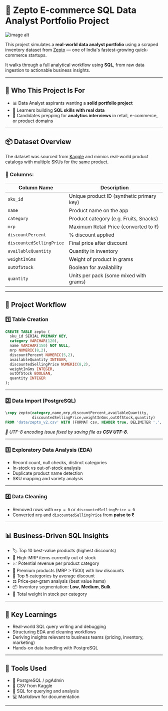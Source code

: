 

# 🛒 Zepto E-commerce SQL Data Analyst Portfolio Project
![image alt]([Zepto-Brand-Journey.jpg])

This project simulates a **real-world data analyst portfolio** using a scraped inventory dataset from [Zepto](https://www.zeptonow.com/) — one of India's fastest-growing quick-commerce startups.

It walks through a full analytical workflow using **SQL**, from raw data ingestion to actionable business insights.

---

## 🚀 Who This Project Is For

- 📊 Data Analyst aspirants wanting a **solid portfolio project**
- 🧠 Learners building **SQL skills with real data**
- 💼 Candidates prepping for **analytics interviews** in retail, e-commerce, or product domains

---

## 📦 Dataset Overview

The dataset was sourced from [Kaggle](https://www.kaggle.com/datasets/palvinder2006/zepto-inventory-dataset/data?select=zepto_v2.csv) and mimics real-world product catalogs with multiple SKUs for the same product.

### 🧾 Columns:

| Column Name              | Description |
|--------------------------|-------------|
| `sku_id`                 | Unique product ID (synthetic primary key) |
| `name`                   | Product name on the app |
| `category`               | Product category (e.g. Fruits, Snacks) |
| `mrp`                    | Maximum Retail Price (converted to ₹) |
| `discountPercent`        | % discount applied |
| `discountedSellingPrice`| Final price after discount |
| `availableQuantity`      | Quantity in inventory |
| `weightInGms`            | Weight of product in grams |
| `outOfStock`             | Boolean for availability |
| `quantity`               | Units per pack (some mixed with grams) |

---

## 🔧 Project Workflow

### 1️⃣ Table Creation

```sql
CREATE TABLE zepto (
  sku_id SERIAL PRIMARY KEY,
  category VARCHAR(120),
  name VARCHAR(150) NOT NULL,
  mrp NUMERIC(8,2),
  discountPercent NUMERIC(5,2),
  availableQuantity INTEGER,
  discountedSellingPrice NUMERIC(8,2),
  weightInGms INTEGER,
  outOfStock BOOLEAN,
  quantity INTEGER
);
```

---

### 2️⃣ Data Import (PostgreSQL)

```sql
\copy zepto(category,name,mrp,discountPercent,availableQuantity,
            discountedSellingPrice,weightInGms,outOfStock,quantity)
FROM 'data/zepto_v2.csv' WITH (FORMAT csv, HEADER true, DELIMITER ',', QUOTE '"', ENCODING 'UTF8');
```

*📌 UTF-8 encoding issue fixed by saving file as **CSV UTF-8**.*

---

### 3️⃣ Exploratory Data Analysis (EDA)

- Record count, null checks, distinct categories
- In-stock vs out-of-stock analysis
- Duplicate product name detection
- SKU mapping and variety analysis

---

### 4️⃣ Data Cleaning

- Removed rows with `mrp = 0` or `discountedSellingPrice = 0`
- Converted `mrp` and `discountedSellingPrice` from **paise to ₹**

---

## 📊 Business-Driven SQL Insights

- 🏷️ Top 10 best-value products (highest discounts)
- 🚫 High-MRP items currently out of stock
- 📈 Potential revenue per product category
- 💸 Premium products (MRP > ₹500) with low discounts
- 🥇 Top 5 categories by average discount
- ⚖️ Price-per-gram analysis (best value items)
- 📦 Inventory segmentation: **Low**, **Medium**, **Bulk**
- 🧮 Total weight in stock per category

---

## 🧠 Key Learnings

- Real-world SQL query writing and debugging
- Structuring EDA and cleaning workflows
- Deriving insights relevant to business teams (pricing, inventory, marketing)
- Hands-on data handling with PostgreSQL

---

## 🧰 Tools Used

- 🐘 PostgreSQL / pgAdmin
- 📑 CSV from Kaggle
- 🧠 SQL for querying and analysis
- 💻 Markdown for documentation

---

